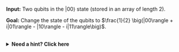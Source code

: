 **Input:** Two qubits in the $|00\rangle$ state (stored in an array of length 2).

**Goal:** Change the state of the qubits to $\frac{1}{2} \big(|00\rangle + i|01\rangle - |10\rangle - i|11\rangle\big)$.

<br/>
<details>
  <summary><b>Need a hint? Click here</b></summary>
  Is this state separable?
</details>
